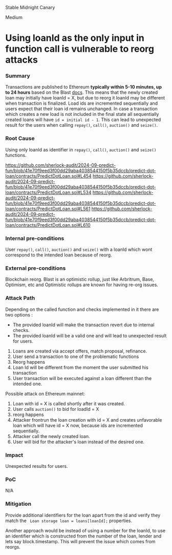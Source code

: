 Stable Midnight Canary

Medium

# Using loanId as the only input in function call is vulnerable to reorg attacks

### Summary

Transactions are published to Ethereum **typically within 5-10 minutes, up to 24 hours** based on the Blast [docs](https://docs.blast.io/building/transaction-finality). This means that the newly created loan may initially have loanId = X, but due to reorg it loanId may be different when transaction is finalized. Load ids are incremented sequentially and users expect that their loan id remains unchanged. In case a transaction which creates a new load is not included in the final state all sequentially created loans will have `id = initial id - 1`. This can lead to unexpected result for the users when calling 
`repay()`, `call()`, `auction()` and `seize()`.

### Root Cause

Using only loanId as identifier in `repay()`, `call()`, `auction()` and `seize()` functions.

https://github.com/sherlock-audit/2024-09-predict-fun/blob/41e70f9eed3f00dd29aba4038544150f5b35dccb/predict-dot-loan/contracts/PredictDotLoan.sol#L454
https://github.com/sherlock-audit/2024-09-predict-fun/blob/41e70f9eed3f00dd29aba4038544150f5b35dccb/predict-dot-loan/contracts/PredictDotLoan.sol#L534
https://github.com/sherlock-audit/2024-09-predict-fun/blob/41e70f9eed3f00dd29aba4038544150f5b35dccb/predict-dot-loan/contracts/PredictDotLoan.sol#L561
https://github.com/sherlock-audit/2024-09-predict-fun/blob/41e70f9eed3f00dd29aba4038544150f5b35dccb/predict-dot-loan/contracts/PredictDotLoan.sol#L610

### Internal pre-conditions

User `repay()`, `call()`, `auction()` and `seize()` with a loanId which wont correspond to the intended loan because of reorg.

### External pre-conditions

Blockchain reorg. 
Blast is an optimistic rollup, just like Arbritrum, Base, Optimism, etc and Optimistic rollups are known for having re-org issues.

### Attack Path

Depending on the called function and checks implemented in it there are two options :

* The provided loanId will make the transaction revert due to internal checks.
* The provided loanId will be a valid one and will lead to unexpected result for users.

1. Loans are created via accept offers, match proposal, refinance.
2. User send a transaction to one of the problematic functions
3. Reorg happens
4. Loan Id will be different from the moment the user submitted his transaction
5. User transaction will be executed against a loan different than the intended one.

Possible attack on Ethereum mainnet:
1. Loan with id = X is called shortly after it was created.
2. User calls `auction()` to bid for loadId = X
3. reorg happens
4. Attacker frontrun the loan creation with id = X and creates unfavorable loan which will have id = X now, because ids are incremented sequentially.
5. Attacker call the newly created loan.
6. User will bid for the attacker's loan instead of the desired one.

### Impact

Unexpected results for users.

### PoC

N/A

### Mitigation

Provide additional identifiers for the loan apart from the id and verify they match the ` Loan storage loan = loans[loanId];` properties.

Another approach would be instead of using a number for the loanId, to use an identifier which is constructed from the number of the loan, lender and lets say block.timestamp. This will prevent the issue which comes from reorgs.